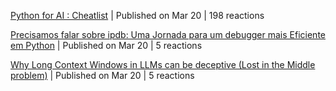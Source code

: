 [Python for AI : Cheatlist](https://dev.to/taipy/python-for-ai-cheatlist-33ec) | Published on Mar 20 | 198 reactions

[Precisamos falar sobre ipdb: Uma Jornada para um debugger mais Eficiente em Python](https://dev.to/carineneris/precisamos-falar-sobre-ipdb-uma-jornada-para-um-debugger-mais-eficiente-em-python-4blj) | Published on Mar 20 | 5 reactions

[Why Long Context Windows in LLMs can be deceptive (Lost in the Middle problem)](https://dev.to/llmware/why-long-context-windows-for-llms-can-be-deceptive-lost-in-the-middle-problem-oj2) | Published on Mar 20 | 5 reactions

